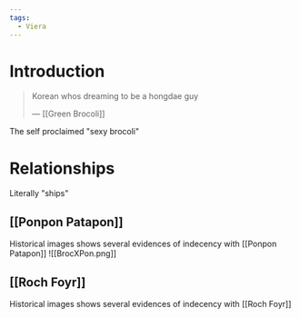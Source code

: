 ```yaml
---
tags:
  - Viera
---
```

# Introduction
> Korean whos dreaming to be a hongdae guy
> 
> — [[Green Brocoli]]

The self proclaimed "sexy brocoli"
# Relationships
Literally "ships"
## [[Ponpon Patapon]]
Historical images shows several evidences of indecency with [[Ponpon Patapon]]
![[BrocXPon.png]]
## [[Roch Foyr]]
Historical images shows several evidences of indecency with [[Roch Foyr]]
